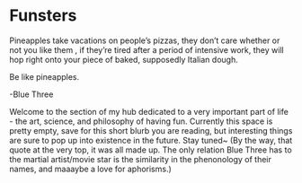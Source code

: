 # Funsters
Pineapples take vacations on people’s pizzas, they don’t care whether or not you like them , if they’re tired after a period of intensive work, they will hop right onto your piece of baked, supposedly Italian dough. 

Be like pineapples.

-Blue Three

Welcome to the section of my hub dedicated to a very important part of life - the art, science, and philosophy of having fun.
Currently this space is pretty empty, save for this short blurb you are reading, but interesting things are sure to pop up into existence in the future. Stay tuned~
(By the way, that quote at the very top, it was all made up. The only relation Blue Three has to the martial artist/movie star is the similarity in the phenonology of their names, and maaaybe a love for aphorisms.)
